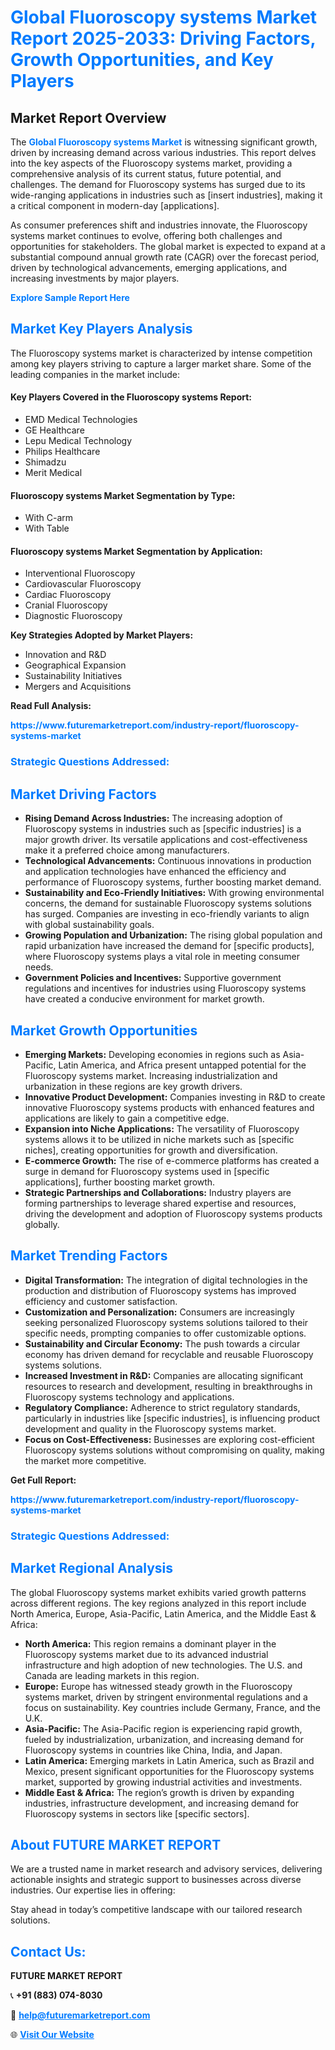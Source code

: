 <h1 style="color: #007BFF;">Global Fluoroscopy systems Market Report 2025-2033: Driving Factors, Growth Opportunities, and Key Players</h1>

<section id="overview">
<h2>Market Report Overview</h2>
<p>The <a href="https://www.futuremarketreport.com/industry-report/fluoroscopy-systems-market" style="color: #007BFF; text-decoration: none;"><strong>Global Fluoroscopy systems Market</strong></a> is witnessing significant growth, driven by increasing demand across various industries. This report delves into the key aspects of the Fluoroscopy systems market, providing a comprehensive analysis of its current status, future potential, and challenges. The demand for Fluoroscopy systems has surged due to its wide-ranging applications in industries such as [insert industries], making it a critical component in modern-day [applications].</p>
<p>As consumer preferences shift and industries innovate, the Fluoroscopy systems market continues to evolve, offering both challenges and opportunities for stakeholders. The global market is expected to expand at a substantial compound annual growth rate (CAGR) over the forecast period, driven by technological advancements, emerging applications, and increasing investments by major players.</p>
</section>

<section id="overview">
<p><a href="https://www.futuremarketreport.com/request-sample/reportId=46085" style="color: #007BFF; text-decoration: none;"><strong>Explore Sample Report Here</strong></a></p>
</section>

<section id="key-players">
<h2 style="color: #007BFF;">Market Key Players Analysis</h2>
<p>The Fluoroscopy systems market is characterized by intense competition among key players striving to capture a larger market share. Some of the leading companies in the market include:</p>
<h4>Key Players Covered in the Fluoroscopy systems Report:</h4>
<ul><li>EMD Medical Technologies</li><li>GE Healthcare</li><li>Lepu Medical Technology</li><li>Philips Healthcare</li><li>Shimadzu</li><li>Merit Medical</li></ul>
<h4>Fluoroscopy systems Market Segmentation by Type:</h4>
<ul><li>With C-arm</li><li>With Table</li></ul>

<h4>Fluoroscopy systems Market Segmentation by Application:</h4>
<ul><li>Interventional Fluoroscopy</li><li>Cardiovascular Fluoroscopy</li><li>Cardiac Fluoroscopy</li><li>Cranial Fluoroscopy</li><li>Diagnostic Fluoroscopy</li></ul>
<p><strong>Key Strategies Adopted by Market Players:</strong></p>
<ul>
<li>Innovation and R&D</li>
<li>Geographical Expansion</li>
<li>Sustainability Initiatives</li>
<li>Mergers and Acquisitions</li>
</ul>
</section>

<section>
<p><strong>Read Full Analysis: </strong></p><a href="https://www.futuremarketreport.com/industry-report/fluoroscopy-systems-market" style="color: #007BFF; text-decoration: none;"><strong>https://www.futuremarketreport.com/industry-report/fluoroscopy-systems-market</strong></a>
<h3 style="color: #007BFF;">Strategic Questions Addressed:</h3>
</section>

<section id="driving-factors">
<h2 style="color: #007BFF;">Market Driving Factors</h2>
<ul>
<li><strong>Rising Demand Across Industries:</strong> The increasing adoption of Fluoroscopy systems in industries such as [specific industries] is a major growth driver. Its versatile applications and cost-effectiveness make it a preferred choice among manufacturers.</li>
<li><strong>Technological Advancements:</strong> Continuous innovations in production and application technologies have enhanced the efficiency and performance of Fluoroscopy systems, further boosting market demand.</li>
<li><strong>Sustainability and Eco-Friendly Initiatives:</strong> With growing environmental concerns, the demand for sustainable Fluoroscopy systems solutions has surged. Companies are investing in eco-friendly variants to align with global sustainability goals.</li>
<li><strong>Growing Population and Urbanization:</strong> The rising global population and rapid urbanization have increased the demand for [specific products], where Fluoroscopy systems plays a vital role in meeting consumer needs.</li>
<li><strong>Government Policies and Incentives:</strong> Supportive government regulations and incentives for industries using Fluoroscopy systems have created a conducive environment for market growth.</li>
</ul>
</section>

<section id="growth-opportunities">
<h2 style="color: #007BFF;">Market Growth Opportunities</h2>
<ul>
<li><strong>Emerging Markets:</strong> Developing economies in regions such as Asia-Pacific, Latin America, and Africa present untapped potential for the Fluoroscopy systems market. Increasing industrialization and urbanization in these regions are key growth drivers.</li>
<li><strong>Innovative Product Development:</strong> Companies investing in R&D to create innovative Fluoroscopy systems products with enhanced features and applications are likely to gain a competitive edge.</li>
<li><strong>Expansion into Niche Applications:</strong> The versatility of Fluoroscopy systems allows it to be utilized in niche markets such as [specific niches], creating opportunities for growth and diversification.</li>
<li><strong>E-commerce Growth:</strong> The rise of e-commerce platforms has created a surge in demand for Fluoroscopy systems used in [specific applications], further boosting market growth.</li>
<li><strong>Strategic Partnerships and Collaborations:</strong> Industry players are forming partnerships to leverage shared expertise and resources, driving the development and adoption of Fluoroscopy systems products globally.</li>
</ul>
</section>

<section id="trending-factors">
<h2 style="color: #007BFF;">Market Trending Factors</h2>
<ul>
<li><strong>Digital Transformation:</strong> The integration of digital technologies in the production and distribution of Fluoroscopy systems has improved efficiency and customer satisfaction.</li>
<li><strong>Customization and Personalization:</strong> Consumers are increasingly seeking personalized Fluoroscopy systems solutions tailored to their specific needs, prompting companies to offer customizable options.</li>
<li><strong>Sustainability and Circular Economy:</strong> The push towards a circular economy has driven demand for recyclable and reusable Fluoroscopy systems solutions.</li>
<li><strong>Increased Investment in R&D:</strong> Companies are allocating significant resources to research and development, resulting in breakthroughs in Fluoroscopy systems technology and applications.</li>
<li><strong>Regulatory Compliance:</strong> Adherence to strict regulatory standards, particularly in industries like [specific industries], is influencing product development and quality in the Fluoroscopy systems market.</li>
<li><strong>Focus on Cost-Effectiveness:</strong> Businesses are exploring cost-efficient Fluoroscopy systems solutions without compromising on quality, making the market more competitive.</li>
</ul>
</section>

<section>
<p><strong>Get Full Report: </strong></p><a href="https://www.futuremarketreport.com/industry-report/fluoroscopy-systems-market" style="color: #007BFF; text-decoration: none;"><strong>https://www.futuremarketreport.com/industry-report/fluoroscopy-systems-market</strong></a>
<h3 style="color: #007BFF;">Strategic Questions Addressed:</h3>
</section>


<section id="regional-analysis">
<h2 style="color: #007BFF;">Market Regional Analysis</h2>
<p>The global Fluoroscopy systems market exhibits varied growth patterns across different regions. The key regions analyzed in this report include North America, Europe, Asia-Pacific, Latin America, and the Middle East & Africa:</p>
<ul>
<li><strong>North America:</strong> This region remains a dominant player in the Fluoroscopy systems market due to its advanced industrial infrastructure and high adoption of new technologies. The U.S. and Canada are leading markets in this region.</li>
<li><strong>Europe:</strong> Europe has witnessed steady growth in the Fluoroscopy systems market, driven by stringent environmental regulations and a focus on sustainability. Key countries include Germany, France, and the U.K.</li>
<li><strong>Asia-Pacific:</strong> The Asia-Pacific region is experiencing rapid growth, fueled by industrialization, urbanization, and increasing demand for Fluoroscopy systems in countries like China, India, and Japan.</li>
<li><strong>Latin America:</strong> Emerging markets in Latin America, such as Brazil and Mexico, present significant opportunities for the Fluoroscopy systems market, supported by growing industrial activities and investments.</li>
<li><strong>Middle East & Africa:</strong> The region’s growth is driven by expanding industries, infrastructure development, and increasing demand for Fluoroscopy systems in sectors like [specific sectors].</li>
</ul>
</section>

<footer>
<h2 style="color: #007BFF;">About FUTURE MARKET REPORT</h2>
<p>We are a trusted name in market research and advisory services, delivering actionable insights and strategic support to businesses across diverse industries. Our expertise lies in offering:</p>

<p>Stay ahead in today’s competitive landscape with our tailored research solutions.</p>

<h2 style="color: #007BFF;">Contact Us:</h2>
<p><strong>FUTURE MARKET REPORT</strong></p>
<p>📞 <strong>+91 (883) 074-8030</strong></p>
<p>📧 <strong><a href="mailto:help@futuremarketreport.com" style="color: #007BFF;">help@futuremarketreport.com</a></strong></p>
<p>🌐 <strong><a href="https://www.futuremarketreport.com/" style="color: #007BFF;">Visit Our Website</a></strong></p>
</footer>